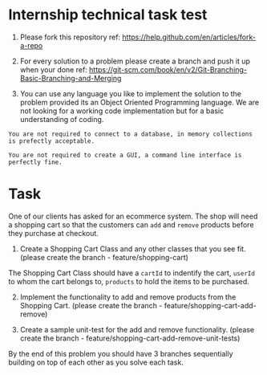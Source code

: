 # Internship technical task test

1. Please fork this repository
ref: https://help.github.com/en/articles/fork-a-repo

2. For every solution to a problem please create a branch and push it up when your done
ref: https://git-scm.com/book/en/v2/Git-Branching-Basic-Branching-and-Merging

3. You can use any language you like to implement the solution to the problem provided its an Object Oriented Programming language. We are not looking for a working code implementation but for a basic understanding of coding.

`You are not required to connect to a database, in memory collections is prefectly acceptable.`

`You are not required to create a GUI, a command line interface is perfectly fine.`


# Task

One of our clients has asked for an ecommerce system. The shop will need a shopping cart so that the customers can `add` and `remove` products before they purchase at checkout.

1) Create a Shopping Cart Class and any other classes that you see fit. 
(please create the branch - feature/shopping-cart)

The Shopping Cart Class should have a `cartId` to indentify the cart, `userId` to whom the cart belongs to, `products` to hold the items to be purchased.


2) Implement the functionality to add and remove products from the Shopping Cart.
(please create the branch - feature/shopping-cart-add-remove)

3) Create a sample unit-test for the add and remove functionality.
(please create the branch - feature/shopping-cart-add-remove-unit-tests)

By the end of this problem you should have 3 branches sequentially building on top of each other as you solve each task.
